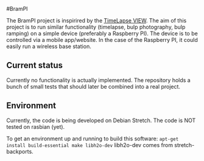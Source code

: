 #BramPI

The BramPI project is inspirired by the [TimeLapse VIEW](https://github.com/timelapseplus/VIEW). The aim of this project is to run similar functionality (timelapse, bulp photography, bulp ramping) on a simple device (preferably a Raspberry PI). The device is to be controlled via a mobile app/website. In the case of the Raspberry PI, it could easily run a wireless base station.

## Current status
Currently no functionality is actually implemented. The repository holds a bunch of small tests that should later be combined into a real project.


## Environment
Currently, the code is being developed on Debian Stretch. The code is NOT tested on rasbian (yet).

To get an environment up and running to build this software:
``
apt-get install build-essential make libh2o-dev
``
libh2o-dev comes from stretch-backports.

